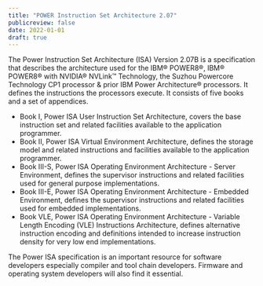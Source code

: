 ```yaml
---
title: "POWER Instruction Set Architecture 2.07"
publicreview: false
date: 2022-01-01
draft: true
---
```


The Power Instruction Set Architecture (ISA) Version 2.07B is a specification that describes the architecture used
for the IBM® POWER8®, IBM® POWER8® with NVIDIA® NVLink™ Technology, the Suzhou Powercore Technology CP1 processor
& prior IBM Power Architecture® processors.
It defines the instructions the processors execute. It consists of five books and a set of appendices.

- Book I, Power ISA User Instruction Set Architecture,
  covers the base instruction set and related facilities available to the application programmer.
- Book II, Power ISA Virtual Environment Architecture,
  defines the storage model and related instructions and facilities available to the application programmer.
- Book III-S, Power ISA Operating Environment Architecture - Server Environment,
  defines the supervisor instructions and related facilities used for general purpose implementations.
- Book III-E, Power ISA Operating Environment Architecture - Embedded Environment,
  defines the supervisor instructions and related facilities used for embedded implementations.
- Book VLE, Power ISA Operating Environment Architecture - Variable Length Encoding (VLE) Instructions Architecture,
  defines alternative instruction encoding and definitions intended to increase instruction density for very low end implementations.

The Power ISA specification is an important resource for software developers especially compiler and tool chain developers.
Firmware and operating system developers will also find it essential.
